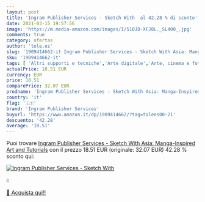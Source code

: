 ```yaml
---
layout: post
title: 'Ingram Publisher Services - Sketch With  al 42.28 % di sconto'
date: 2021-03-15 19:57:56
image: 'https://m.media-amazon.com/images/I/51QJD-XFJ8L._SL400_.jpg'
comments: true
category: ofertas
author: 'tole.es'
slug: '1909414662-it Ingram Publisher Services - Sketch With Asia: Manga-...'
sku: '1909414662-it'
tags: [ 'Altri supporti e tecniche','Arte digitale','Arte, cinema e fotografia','Design commerciale','Design e grafica','Fai da te e arti decorative','Figura umana nellarte','Fumetti e manga','Libri','Pittura','Stili e tecniche di disegno del fumetto','Storia dellarte','Storia dellarte per temi e concetti','Storia dellarte, teoria e critica','Studio e insegnamento dellarte e della fotografia','Tempo libero','ingram publisher services', ]
actualPrice: 18.51 EUR
currency: EUR
price: 18.51
comparePrice: 32.07 EUR
prodname: 'Ingram Publisher Services - Sketch With Asia: Manga-Inspired Art and Tutorials'
country: 'it'
flag: '🇮🇹'
brand: 'Ingram Publisher Services'
buyurl: 'https://www.amazon.it/dp/1909414662/?tag=tolees00-21'
descuento: '42.28'
average: '18.51'
---
```


Puoi trovare [Ingram Publisher Services - Sketch With Asia: Manga-Inspired Art and Tutorials](https://www.amazon.it/dp/1909414662/?tag=tolees00-21) con il prezzo 18.51 EUR (originale: 32.07 EUR) 42.28 % sconto qui:

[![Ingram Publisher Services - Sketch With ](https://m.media-amazon.com/images/I/51QJD-XFJ8L._SL400_.jpg)](https://www.amazon.it/dp/1909414662/?tag=tolees00-21)

ℹ️:


[🛒 Acquista qui!!](https://www.amazon.it/dp/1909414662/?tag=tolees00-21)
